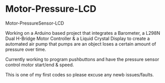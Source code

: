 # Motor-Pressure-LCD
Motor-PressureSensor-LCD

Working on a Arduino based project that integrates a Barometer, a L298N Dual H-Bridge Motor Controller & a Liquid Crystal Display to
create a automated air pump that pumps are an object loses a certain amount of pressure over time.

Currently working to program pushbuttons and have the pressure sensor control motor start/end & speed.

This is one of my first codes so please excuse any newb issues/faults.
